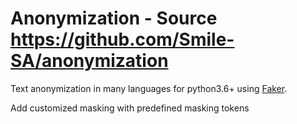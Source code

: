 # Anonymization - Source https://github.com/Smile-SA/anonymization

Text anonymization in many languages for python3.6+ using [Faker](https://github.com/joke2k/faker).

Add customized masking with predefined masking tokens
